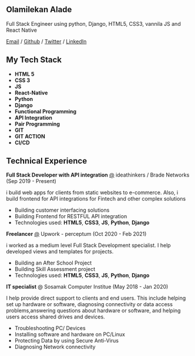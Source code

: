 ## Olamilekan Alade 


Full Stack Engineer using python, Django, HTML5, CSS3, vannila JS and React Native

[Email](https://mailto:aladelekan187@gmail.com) / [Github](https://github.com/alic-xc) / [Twitter](https://twitter.com/aladelekan187) / [LinkedIn](linkedin.com/in/alade-lekan-82319b165)
  
  ## My Tech Stack
  
  - **HTML 5**
  - **CSS 3**
  - **JS**
  - **React-Native**
  - **Python**
  - **Django**
  - **Functional Programming**
  - **API Integration**
  - **Pair Programming**
  - **GIT**
  - **GIT ACTION**
  - **CI/CD**
 
  ## Technical Experience
    
  **Full Stack Developer with API integration** [@](https://ideathinkers.com.ng) ideathinkers / Brade Networks (Sep 2019 - Present)
  
  i build web apps for clients from static websites to e-commerce. Also, i build frontend for API integrations for Fintech and other complex solutions
  
  - Building customer interfacing solutions
  - Building Frontend for RESTFUL API integration
  - Technologies used: **HTML5**, **CSS3**, **JS**, **Python**, **Django**
   
  **Freelancer** [@](https://upwork.com) Upwork - perceptum (Oct 2020 - Feb 2021)
  
  i worked as a medium level Full Stack Development specialist. I help developed views and templates for projects.
  
  - Building an After School Project
  - Building Skill Assessment project
  - Technologies used: **HTML5**, **CSS3**, **JS**, **Python**, **Django**
 
  **IT specialist** @ Sosamak Computer Institue (May 2018 - Jan 2020)
  
  I help provide direct support to clients and end users. This include helping set up hardware or software, diagnosing connectivity or data access                     problems,answering questions about hardware or software, and helping users access shared drives and devices.  
  
  - Troubleshooting PC/ Devices
  - Installing software and hardware on PC/Linux
  - Protecting Data by using Secure Anti-Virus
  - Diagnosing Network connectivity
    
